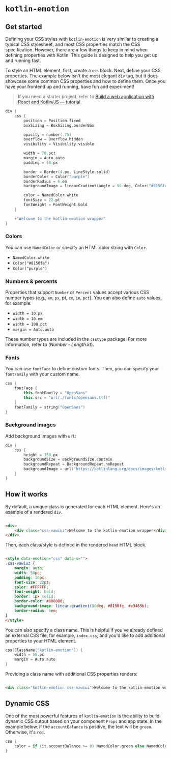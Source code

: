 # `kotlin-emotion`

## Get started

Defining your CSS styles with `kotlin-emotion` is very similar to creating a typical CSS stylesheet, and
most CSS properties match the CSS specification. However, there are a few things to keep in mind when defining properties
with Kotlin. This guide is designed to help you get up and running fast.

To style an HTML element, first, create a `css` block. Next, define your CSS properties. The
example below isn't the most elegant `div` tag, but it does showcase some common CSS properties and how to define
them. Once you have your frontend up and running, have fun and experiment!

> If you need a starter project, refer to
> [Build a web application with React and Kotlin/JS — tutorial](https://kotlinlang.org/docs/js-react.html).

```kotlin
div {
    css {
        position = Position.fixed
        boxSizing = BoxSizing.borderBox

        opacity = number(.75)
        overflow = Overflow.hidden
        visibility = Visibility.visible

        width = 70.pct
        margin = Auto.auto
        padding = 10.px

        border = Border(4.px, LineStyle.solid)
        borderColor = Color("purple")
        borderRadius = 6.em
        backgroundImage = linearGradient(angle = 90.deg, Color("#8150fe"), Color("#e3465b"))

        color = NamedColor.white
        fontSize = 22.pt
        fontWeight = FontWeight.bold
    }

    +"Welcome to the kotlin-emotion wrapper"
}
```

### Colors

You can use `NamedColor` or specify an HTML color string with `Color`.

* `NamedColor.white`
* `Color("#8150fe")`
* `Color("purple")`

### Numbers & percents

Properties that support `Number` or `Percent` values accept various CSS number types (e.g., `em`, `px`, pt, `cm`, `in`, `pct`).
You can also define `auto` values, for example:

* `width = 10.px`
* `width = 10.em`
* `width = 100.pct`
* `margin = Auto.auto`

These number types are included in the `csstype` package. For more information, refer to (_Number - Length.kt_).

### Fonts

You can use `fontFace` to define custom fonts. Then, you can specify your `fontFamily` with your custom name.

```kotlin
css {
    fontFace {
        this.fontFamily = "OpenSans"
        this.src = "url(./fonts/opensans.ttf)"
    }
    fontFamily = string("OpenSans")
}
```

### Background images

Add background images with `url`:

```kotlin
div {
    css {
        height = 150.px
        backgroundSize = BackgroundSize.contain
        backgroundRepeat = BackgroundRepeat.noRepeat
        backgroundImage = url("https://kotlinlang.org/docs/images/kotlin-logo.png")
    }
}
```

## How it works

By default, a unique class is generated for each HTML element. Here's an example of a rendered `div`.

```html

<div>
    <div class="css-vawiuz">Welcome to the kotlin-emotion wrapper</div>
</div>
```

Then, each class/style is defined in the rendered `head` HTML block.

```html

<style data-emotion="css" data-s="">
.css-vawiuz {
    margin: auto;
    width: 50pc;
    padding: 10px;
    font-size: 22pt;
    color: #FFFFFF;
    font-weight: bold;
    border: 1px solid;
    border-color: #800080;
    background-image: linear-gradient(90deg, #8150fe, #e3465b);
    border-radius: 6em;
}
</style>
```

You can also specify a class name. This is helpful if you've already defined an external CSS file,
for example, `index.css`, and you'd like to add additional properties to your HTML element.

```kotlin
css(ClassName("kotlin-emotion")) {
    width = 50.pc
    margin = Auto.auto
}
```

Providing a class name with additional CSS properties renders:

```html

<div class="kotlin-emotion css-vawiuz">Welcome to the kotlin-emotion wrapper</div>
```

## Dynamic CSS

One of the most powerful features of `kotlin-emotion` is the ability to build dynamic CSS output based
on your component `Props` and app state. In the example below, if the `accountBalance` is positive, the
text will be `green`. Otherwise, it's `red`.

```kotlin
css {
    color = if (it.accountBalance >= 0) NamedColor.green else NamedColor.red
}
```
